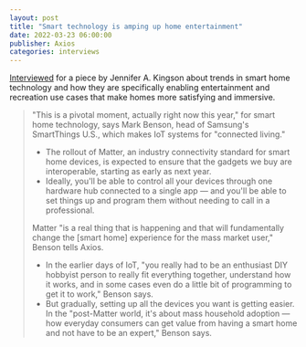 ```yaml
---
layout: post
title: "Smart technology is amping up home entertainment"
date: 2022-03-23 06:00:00
publisher: Axios
categories: interviews
---
```


[Interviewed][ln1] for a piece by Jennifer A. Kingson about trends in smart home technology and how they are specifically enabling entertainment and recreation use cases that make homes more satisfying and immersive.

> "This is a pivotal moment, actually right now this year," for smart home technology, says Mark Benson, head of Samsung's SmartThings U.S., which makes IoT systems for "connected living."
> 
> * The rollout of Matter, an industry connectivity standard for smart home devices, is expected to ensure that the gadgets we buy are interoperable, starting as early as next year.
> * Ideally, you'll be able to control all your devices through one hardware hub connected to a single app — and you'll be able to set things up and program them without needing to call in a professional.
> 
> Matter "is a real thing that is happening and that will fundamentally change the [smart home] experience for the mass market user," Benson tells Axios.
>
> * In the earlier days of IoT, "you really had to be an enthusiast DIY hobbyist person to really fit everything together, understand how it works, and in some cases even do a little bit of programming to get it to work," Benson says.
> * But gradually, setting up all the devices you want is getting easier. In the "post-Matter world, it's about mass household adoption — how everyday consumers can get value from having a smart home and not have to be an expert," Benson says.

[ln1]: https://www.axios.com/smart-technology-is-amping-up-home-entertainment-961de28c-df24-49d1-94d6-ffddf6a1c150.html "Smart technology is amping up home entertainment - Axios"

